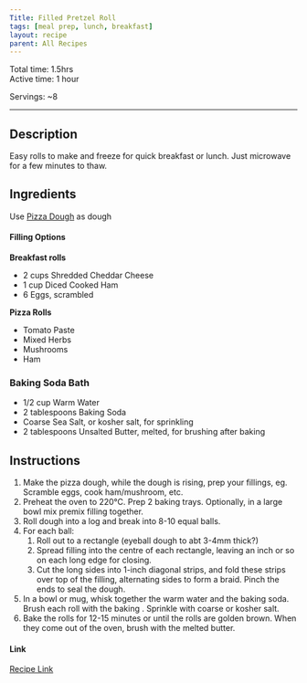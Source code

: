 ```yaml
---
Title: Filled Pretzel Roll
tags: [meal prep, lunch, breakfast]
layout: recipe
parent: All Recipes
---
```

  
Total time: 1.5hrs  
Active time: 1 hour  
  
Servings: ~8  
  
  
---  
## Description  
Easy rolls to make and freeze for quick breakfast or lunch. Just microwave for a few minutes to thaw.   
  
  
## Ingredients  
   
Use [Pizza Dough](./Pizza%20Dough.md) as dough  
#### Filling Options  
**Breakfast rolls**  
- 2 cups Shredded Cheddar Cheese  
- 1 cup Diced Cooked Ham  
- 6 Eggs, scrambled  
  
**Pizza Rolls**  
- Tomato Paste  
- Mixed Herbs  
- Mushrooms  
- Ham  
  
### Baking Soda Bath  
- 1/2 cup Warm Water  
- 2 tablespoons Baking Soda  
- Coarse Sea Salt, or kosher salt, for sprinkling  
- 2 tablespoons Unsalted Butter, melted, for brushing after baking  
## Instructions   
  
1. Make the pizza dough, while the dough is rising, prep your fillings, eg. Scramble eggs, cook ham/mushroom, etc.   
3. Preheat the oven to 220°C. Prep 2 baking trays. Optionally, in a large bowl mix premix filling together.   
4. Roll dough into a log and break into 8-10 equal balls.   
5. For each ball:   
	1. Roll out to a rectangle (eyeball dough to abt 3-4mm thick?)  
	2. Spread filling into the centre of each rectangle, leaving an inch or so on each long edge for closing.   
	3. Cut the long sides into 1-inch diagonal strips, and fold these strips over top of the filling, alternating sides to form a braid. Pinch the ends to seal the dough.  
6. In a bowl or mug, whisk together the warm water and the baking soda. Brush each roll with the baking . Sprinkle with coarse or kosher salt.   
7. Bake the rolls for 12-15 minutes or until the rolls are golden brown. When they come out of the oven, brush with the melted butter.   
#### Link  
[Recipe Link]()  

